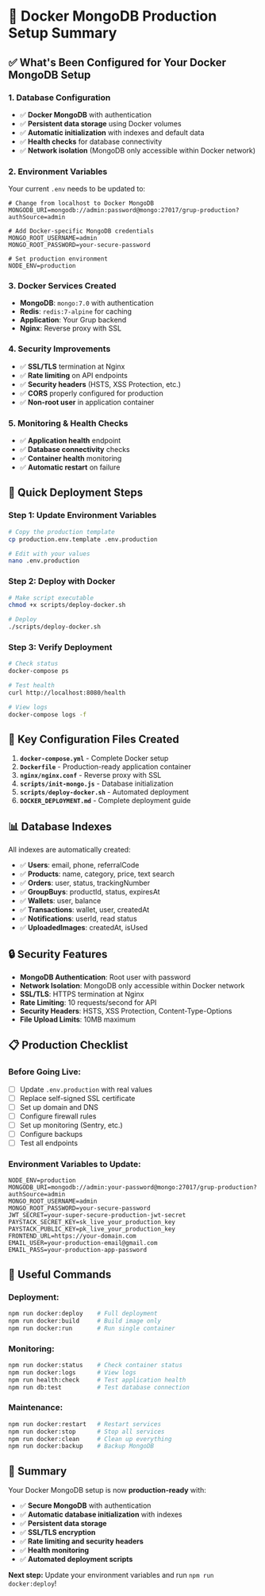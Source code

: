 # 🐳 Docker MongoDB Production Setup Summary

## ✅ **What's Been Configured for Your Docker MongoDB Setup**

### **1. Database Configuration**
- ✅ **Docker MongoDB** with authentication
- ✅ **Persistent data storage** using Docker volumes
- ✅ **Automatic initialization** with indexes and default data
- ✅ **Health checks** for database connectivity
- ✅ **Network isolation** (MongoDB only accessible within Docker network)

### **2. Environment Variables**
Your current `.env` needs to be updated to:
```env
# Change from localhost to Docker MongoDB
MONGODB_URI=mongodb://admin:password@mongo:27017/grup-production?authSource=admin

# Add Docker-specific MongoDB credentials
MONGO_ROOT_USERNAME=admin
MONGO_ROOT_PASSWORD=your-secure-password

# Set production environment
NODE_ENV=production
```

### **3. Docker Services Created**
- **MongoDB**: `mongo:7.0` with authentication
- **Redis**: `redis:7-alpine` for caching
- **Application**: Your Grup backend
- **Nginx**: Reverse proxy with SSL

### **4. Security Improvements**
- ✅ **SSL/TLS** termination at Nginx
- ✅ **Rate limiting** on API endpoints
- ✅ **Security headers** (HSTS, XSS Protection, etc.)
- ✅ **CORS** properly configured for production
- ✅ **Non-root user** in application container

### **5. Monitoring & Health Checks**
- ✅ **Application health** endpoint
- ✅ **Database connectivity** checks
- ✅ **Container health** monitoring
- ✅ **Automatic restart** on failure

## 🚀 **Quick Deployment Steps**

### **Step 1: Update Environment Variables**
```bash
# Copy the production template
cp production.env.template .env.production

# Edit with your values
nano .env.production
```

### **Step 2: Deploy with Docker**
```bash
# Make script executable
chmod +x scripts/deploy-docker.sh

# Deploy
./scripts/deploy-docker.sh
```

### **Step 3: Verify Deployment**
```bash
# Check status
docker-compose ps

# Test health
curl http://localhost:8080/health

# View logs
docker-compose logs -f
```

## 🔧 **Key Configuration Files Created**

1. **`docker-compose.yml`** - Complete Docker setup
2. **`Dockerfile`** - Production-ready application container
3. **`nginx/nginx.conf`** - Reverse proxy with SSL
4. **`scripts/init-mongo.js`** - Database initialization
5. **`scripts/deploy-docker.sh`** - Automated deployment
6. **`DOCKER_DEPLOYMENT.md`** - Complete deployment guide

## 📊 **Database Indexes**
All indexes are automatically created:
- ✅ **Users**: email, phone, referralCode
- ✅ **Products**: name, category, price, text search
- ✅ **Orders**: user, status, trackingNumber
- ✅ **GroupBuys**: productId, status, expiresAt
- ✅ **Wallets**: user, balance
- ✅ **Transactions**: wallet, user, createdAt
- ✅ **Notifications**: userId, read status
- ✅ **UploadedImages**: createdAt, isUsed

## 🔒 **Security Features**
- **MongoDB Authentication**: Root user with password
- **Network Isolation**: MongoDB only accessible within Docker network
- **SSL/TLS**: HTTPS termination at Nginx
- **Rate Limiting**: 10 requests/second for API
- **Security Headers**: HSTS, XSS Protection, Content-Type-Options
- **File Upload Limits**: 10MB maximum

## 📋 **Production Checklist**

### **Before Going Live:**
- [ ] Update `.env.production` with real values
- [ ] Replace self-signed SSL certificate
- [ ] Set up domain and DNS
- [ ] Configure firewall rules
- [ ] Set up monitoring (Sentry, etc.)
- [ ] Configure backups
- [ ] Test all endpoints

### **Environment Variables to Update:**
```env
NODE_ENV=production
MONGODB_URI=mongodb://admin:your-password@mongo:27017/grup-production?authSource=admin
MONGO_ROOT_USERNAME=admin
MONGO_ROOT_PASSWORD=your-secure-password
JWT_SECRET=your-super-secure-production-jwt-secret
PAYSTACK_SECRET_KEY=sk_live_your_production_key
PAYSTACK_PUBLIC_KEY=pk_live_your_production_key
FRONTEND_URL=https://your-domain.com
EMAIL_USER=your-production-email@gmail.com
EMAIL_PASS=your-production-app-password
```

## 🔗 **Useful Commands**

### **Deployment:**
```bash
npm run docker:deploy    # Full deployment
npm run docker:build     # Build image only
npm run docker:run       # Run single container
```

### **Monitoring:**
```bash
npm run docker:status    # Check container status
npm run docker:logs      # View logs
npm run health:check     # Test application health
npm run db:test          # Test database connection
```

### **Maintenance:**
```bash
npm run docker:restart   # Restart services
npm run docker:stop      # Stop all services
npm run docker:clean     # Clean up everything
npm run docker:backup    # Backup MongoDB
```

## 🎉 **Summary**

Your Docker MongoDB setup is now **production-ready** with:
- ✅ **Secure MongoDB** with authentication
- ✅ **Automatic database initialization** with indexes
- ✅ **Persistent data storage**
- ✅ **SSL/TLS encryption**
- ✅ **Rate limiting and security headers**
- ✅ **Health monitoring**
- ✅ **Automated deployment scripts**

**Next step:** Update your environment variables and run `npm run docker:deploy`!

